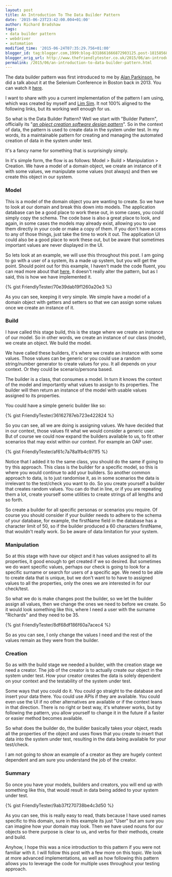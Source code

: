 ```yaml
---
layout: post
title: An Introduction To The Data Builder Pattern
date: '2015-06-23T23:42:00.004+01:00'
author: Richard Bradshaw
tags:
- data builder pattern
- webdriver
- automation
modified_time: '2015-06-24T07:35:29.756+01:00'
blogger_id: tag:blogger.com,1999:blog-8318661666872903125.post-1815856826204450894
blogger_orig_url: http://www.thefriendlytester.co.uk/2015/06/an-introduction-to-data-builder-pattern.html
permalink: /2015/06/an-introduction-to-data-builder-pattern.html
---
```


The data builder pattern was first introduced to me by [Alan Parkinson](https://twitter.com/alan_parkinson), he did a talk about it at the Selenium Conference in Boston back in 2013\. You can watch it [here](https://www.youtube.com/watch?v=yLg36oBL-PE).  

I want to share with you a current implementation of the pattern I am using, which was created by myself and [Lim Sim](https://twitter.com/lsim001). It not 100% aligned to the following links, but its working well enough for us.  

So what is the Data Builder Pattern? Well we start with "Builder Pattern", officially its "_[an object creation software design pattern](https://en.wikipedia.org/?title=Builder_pattern)_". So in the context of data, the pattern is used to create data in the system under test. In my words, its a maintainable pattern for creating and managing the automated creation of data in the system under test.  

It's a fancy name for something that is surprisingly simply.  

In it's simple form, the flow is as follows: Model > Build > Manipulation > Creation. We have a model of a domain object, we create an instance of it with some values, we manipulate some values (not always) and then we create this object in our system.  

### Model 
This is a model of the domain object you are wanting to create. So we have to look at our domain and break this down into models. The application database can be a good place to work these out, in some cases, you could simply copy the schema. The code base is also a great place to look, and again, in some cases the models may already exist, allowing you to use them directly in your code or make a copy of them. If you don't have access to any of those things, just take the time to work it out. The application UI could also be a good place to work these out, but be aware that sometimes important values are never displayed in the UI.  

So lets look at an example, we will use this throughout this post. I am going to go with a user of a system, its a made up system, but you will get the point. Should point out for this example, I haven't made the code fluent, you can read more about that [here](http://martinfowler.com/bliki/FluentInterface.html), it doesn't really alter the pattern, but as I said, this is how we have implemented it.  

<div class="centerplugin">
{% gist FriendlyTester/70e39dab19f1260a20e3 %}
</div>
 
As you can see, keeping it very simple. We simple have a model of a domain object with getters and setters so that we can assign some values once we create an instance of it.  

### Build 
I have called this stage build, this is the stage where we create an instance of our model. So in other words, we create an instance of our class (model), we create an object. We build the model.  

We have called these builders, it's where we create an instance with some values. Those values can be generic or you could use a random string/number generator to create values for you. It all depends on your context. Or they could be scenario/persona based.  

The builder is a class, that consumes a model. In turn it knows the context of the model and importantly what values to assign to its properties. The builder will then return an instance of the model with usable values assigned to its properties.  

You could have a simple generic builder like so:  

<div class="centerplugin">
{% gist FriendlyTester/36162787eb723e422824 %}
</div>

So you can see, all we are doing is assigning values. We have decided that in our context, those values fit what we would consider a generic user.  
But of course we could now expand the builders available to us, to fit other scenarios that may exist within our context. For example an OAP user.  

<div class="centerplugin">
{% gist FriendlyTester/af61c7a78a1fb4c971f5 %}
</div>

Notice that I added it to the same class, you should do the same if going to try this approach. This class is the builder for a specific model, so this is where you would continue to add your builders. So another common approach to data, is to just randomise it, as in some scenarios the data is irrelevant to the test/check you want to do. So you create yourself a builder that creates random values. You can do that in line, or if you are repeating them a lot, create yourself some utilities to create strings of all lengths and so forth.  

So create a builder for all specific personas or scenarios you require. Of course you should consider if your builder needs to adhere to the schema of your database, for example, the firstName field in the database has a character limit of 50, so if the builder produced a 60 characters firstName, that wouldn't really work. So be aware of data limitation for your system.  

### Manipulation 
So at this stage with have our object and it has values assigned to all its properties, it good enough to get created if we so desired. But sometimes we do want specific values, perhaps our check is going to look for a specific surname or search for users of a specific age. We need to be able to create data that is unique, but we don't want to to have to assigned values to all the properties, only the ones we are interested in for our check/test.  

So what we do is make changes post the builder, so we let the builder assign all values, then we change the ones we need to before we create. So it would look something like this, where I need a user with the surname "Richards" and they need to be 35.  

<div class="centerplugin">
{% gist FriendlyTester/8df68df186f60a7acec4 %}
</div>

So as you can see, I only change the values I need and the rest of the values remain as they were from the builder.  

### Creation 
So as with the build stage we needed a builder, with the creation stage we need a creator. The job of the creator is to actually create our object in the system under test. How your creator creates the data is solely dependent on your context and the testability of the system under test.  

Some ways that you could do it. You could go straight to the database and insert your data there. You could use APIs if they are available. You could even use the UI if no other alternatives are available or if the context leans in that direction. There is no right or best way, it's whatever works, but by following the pattern, you allow yourself to change it in the future if a faster or easier method becomes available.  

So what does the builder do, the builder basically takes your object, reads all the properties of the object and uses flows that you create to insert that data into the system under test, resulting in the data being available for your test/check.  

I am not going to show an example of a creator as they are hugely context dependent and am sure you understand the job of the creator.  

### Summary 
So once you have your models, builders and creators, you will end up with something like this, that would result in data being added to your system under test.  

<div class="centerplugin">
{% gist FriendlyTester/9ab37f270738be4c3d50 %}
</div>

As you can see, this is really easy to read, thats because I have used names specific to this domain, sure in this example its just "User" but am sure you can imagine how your domain may look. Then we have used nouns for our objects so there purpose is clear to us, and verbs for their methods, create and build.  

Anyhow, I hope this was a nice introduction to this pattern if you were not familiar with it. I will follow this post with a few more on this topic. We look at more advanced implementations, as well as how following this pattern allows you to leverage the code for multiple uses throughout your testing approach.